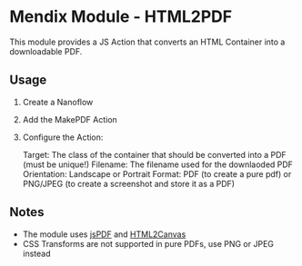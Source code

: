 # Mendix Module - HTML2PDF

This module provides a JS Action that converts an HTML Container into a downloadable PDF.

## Usage

1. Create a Nanoflow
2. Add the MakePDF Action
3. Configure the Action:
   
   Target: The class of the container that should be converted into a PDF (must be unique!)
   Filename: The filename used for the downlaoded PDF
   Orientation: Landscape or Portrait
   Format: PDF (to create a pure pdf) or PNG/JPEG (to create a screenshot and store it as a PDF)

## Notes

* The module uses [jsPDF](https://github.com/MrRio/jsPDF) and [HTML2Canvas](https://html2canvas.hertzen.com)
* CSS Transforms are not supported in pure PDFs, use PNG or JPEG instead
